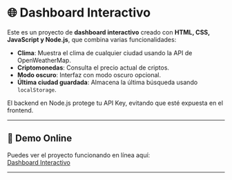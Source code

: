 # 🌐 Dashboard Interactivo

Este es un proyecto de **dashboard interactivo** creado con **HTML, CSS, JavaScript y Node.js**, que combina varias funcionalidades:

- **Clima**: Muestra el clima de cualquier ciudad usando la API de OpenWeatherMap.  
- **Criptomonedas**: Consulta el precio actual de criptos.  
- **Modo oscuro**: Interfaz con modo oscuro opcional.  
- **Última ciudad guardada**: Almacena la última búsqueda usando `localStorage`.

El backend en Node.js protege tu API Key, evitando que esté expuesta en el frontend.

---

## 🔹 Demo Online

Puedes ver el proyecto funcionando en línea aquí:  
[Dashboard Interactivo](https://dashboard-interactivo.onrender.com)

---

